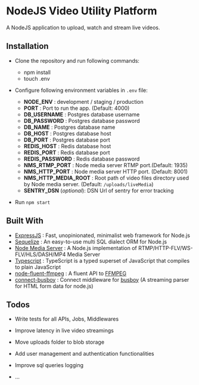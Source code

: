 # NodeJS Video Utility Platform

A NodeJS application to upload, watch and stream live videos.

## Installation

- Clone the repository and run following commands:

  - npm install
  - touch .env

- Configure following environment variables in `.env` file:
  - **NODE_ENV** : development / staging / production
  - **PORT** : Port to run the app. (Default: 4000)
  - **DB_USERNAME** : Postgres database username
  - **DB_PASSWORD** : Postgres database password
  - **DB_NAME** : Postgres database name
  - **DB_HOST** : Postgres database host
  - **DB_PORT** : Postgres database port
  - **REDIS_HOST** : Redis database host
  - **REDIS_PORT** : Redis database port
  - **REDIS_PASSWORD** : Redis database password
  - **NMS_RTMP_PORT** : Node media server RTMP port.(Default: 1935)
  - **NMS_HTTP_PORT** : Node media server HTTP port. (Default: 8001)
  - **NMS_HTTP_MEDIA_ROOT** : Root path of video files directory used by Node media server. (Default: `/uploads/liveMedia`)
  - **SENTRY_DSN** (_optional_): DSN Url of sentry for error tracking
- Run `npm start`

## Built With

- [ExpressJS](https://expressjs.com/) : Fast, unopinionated, minimalist web framework for Node.js
- [Sequelize](https://github.com/sequelize/sequelize) : An easy-to-use multi SQL dialect ORM for Node.js
- [Node Media Server](https://github.com/illuspas/Node-Media-Server) : A Node.js implementation of RTMP/HTTP-FLV/WS-FLV/HLS/DASH/MP4 Media Server
- [Typescript](https://www.typescriptlang.org/) : TypeScript is a typed superset of JavaScript that compiles to plain JavaScript
- [
  node-fluent-ffmpeg](https://github.com/fluent-ffmpeg/node-fluent-ffmpeg) : A fluent API to [FFMPEG](http://www.ffmpeg.org)
- [connect-busboy](https://github.com/mscdex/connect-busboy) : Connect middleware for [busboy](https://github.com/mscdex/busboy) (A streaming parser for HTML form data for node.js)

## Todos

- Write tests for all APIs, Jobs, Middlewares

- Improve latency in live video streamings

- Move uploads folder to blob storage

- Add user management and authentication functionalities

- Improve sql queries logging

- ...
